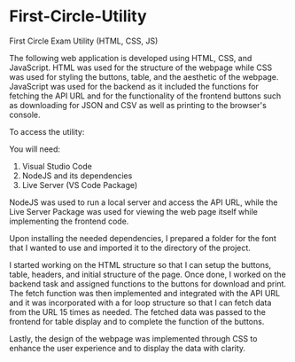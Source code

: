 # First-Circle-Utility
 First Circle Exam Utility (HTML, CSS, JS)

The following web application is developed using HTML, CSS, and JavaScript. HTML was used for the structure of the webpage while CSS was used for styling the buttons, table, and the aesthetic of the webpage. JavaScript was used for the backend as it included the functions for fetching the API URL and for the functionality of the frontend buttons such as downloading for JSON and CSV as well as printing to the browser's console. 

To access the utility:

You will need:
1. Visual Studio Code
2. NodeJS and its dependencies
3. Live Server (VS Code Package)

NodeJS was used to run a local server and access the API URL, while the Live Server Package was used for viewing the web page itself while implementing the frontend code.

Upon installing the needed dependencies, I prepared a folder for the font that I wanted to use and imported it to the directory of the project.

I started working on the HTML structure so that I can setup the buttons, table, headers, and initial structure of the page. Once done, I worked on the backend task and assigned functions to the buttons for download and print. The fetch function was then implemented and integrated with the API URL and it was incorporated with a for loop structure so that I can fetch data from the URL 15 times as needed. The fetched data was passed to the frontend for table display and to complete the function of the buttons.

Lastly, the design of the webpage was implemented through CSS to enhance the user experience and to display the data with clarity.
